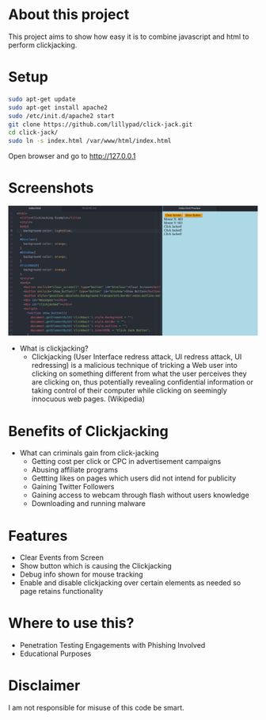   # About this project
This project aims to show how easy it is to combine javascript and html to perform clickjacking.

  # Setup
  ```bash
  sudo apt-get update
  sudo apt-get install apache2
  sudo /etc/init.d/apache2 start
  git clone https://github.com/lillypad/click-jack.git
  cd click-jack/
  sudo ln -s index.html /var/www/html/index.html
  ```
  Open browser and go to http://127.0.0.1
  
  # Screenshots
  ![Clickjacking](img/screenie.png)

  - What is clickjacking?
    - Clickjacking (User Interface redress attack, UI redress attack, UI redressing) is a malicious technique of tricking a Web user into clicking on something different from what the user perceives they are clicking on, thus potentially revealing confidential information or taking control of their computer while clicking on seemingly innocuous web pages. (Wikipedia)

  # Benefits of Clickjacking
  - What can criminals gain from click-jacking
    - Getting cost per click or CPC in advertisement campaigns
    - Abusing affiliate programs
    - Gettting likes on pages which users did not intend for publicity
    - Gaining Twitter Followers
    - Gaining access to webcam through flash without users knowledge
    - Downloading and running malware

  # Features
  - Clear Events from Screen
  - Show button which is causing the Clickjacking
  - Debug info shown for mouse tracking
  - Enable and disable clickjacking over certain elements as needed so page retains functionality

  # Where to use this?
  - Penetration Testing Engagements with Phishing Involved
  - Educational Purposes

  # Disclaimer
I am not responsible for misuse of this code be smart.

